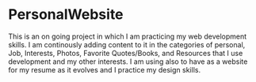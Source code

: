 # PersonalWebsite
This is an on going project in which I am practicing my web development skills. I am continously adding content to it in the categories of personal, Job, Interests, Photos, Favorite Quotes/Books, and Resources that I use development and my other interests. I am using also to have as a website for my resume as it evolves and I practice my design skills.
